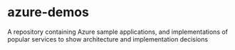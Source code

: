 # azure-demos
A repository containing Azure sample applications, and implementations of popular services to show architecture and implementation decisions
